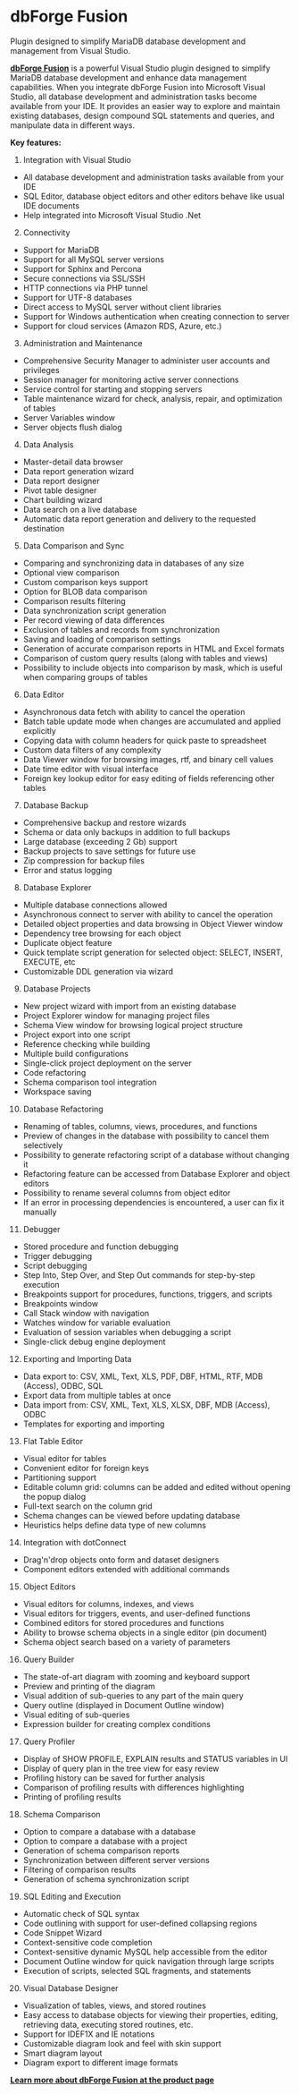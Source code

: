 # dbForge Fusion

Plugin designed to simplify MariaDB database development and management from Visual Studio.

[<strong>dbForge Fusion</strong>](https://www.devart.com/dbforge/mysql/fusion/) is a powerful Visual Studio plugin designed to simplify MariaDB database development and enhance data management capabilities. When you integrate dbForge Fusion into Microsoft Visual Studio, all database development and administration tasks become available from your IDE. It provides an easier way to explore and maintain existing databases, design compound SQL statements and queries, and manipulate data in different ways.

<strong>Key features:</strong>

1. Integration with Visual Studio

- All database development and administration tasks available from your IDE
- SQL Editor, database object editors and other editors behave like usual IDE documents
- Help integrated into Microsoft Visual Studio .Net

2. Connectivity

- Support for MariaDB
- Support for all MySQL server versions
- Support for Sphinx and Percona
- Secure connections via SSL/SSH
- HTTP connections via PHP tunnel
- Support for UTF-8 databases
- Direct access to MySQL server without client libraries
- Support for Windows authentication when creating connection to server
- Support for cloud services (Amazon RDS, Azure, etc.)

3. Administration and Maintenance

- Comprehensive Security Manager to administer user accounts and privileges
- Session manager for monitoring active server connections
- Service control for starting and stopping servers
- Table maintenance wizard for check, analysis, repair, and optimization of tables
- Server Variables window
- Server objects flush dialog

4. Data Analysis

- Master-detail data browser
- Data report generation wizard
- Data report designer
- Pivot table designer
- Chart building wizard
- Data search on a live database
- Automatic data report generation and delivery to the requested destination

5. Data Comparison and Sync

- Comparing and synchronizing data in databases of any size
- Optional view comparison
- Custom comparison keys support
- Option for BLOB data comparison
- Comparison results filtering
- Data synchronization script generation
- Per record viewing of data differences
- Exclusion of tables and records from synchronization
- Saving and loading of comparison settings
- Generation of accurate comparison reports in HTML and Excel formats
- Comparison of custom query results (along with tables and views)
- Possibility to include objects into comparison by mask, which is useful when comparing groups of tables

6. Data Editor

- Asynchronous data fetch with ability to cancel the operation
- Batch table update mode when changes are accumulated and applied explicitly
- Copying data with column headers for quick paste to spreadsheet
- Custom data filters of any complexity
- Data Viewer window for browsing images, rtf, and binary cell values
- Date time editor with visual interface
- Foreign key lookup editor for easy editing of fields referencing other tables

7. Database Backup

- Comprehensive backup and restore wizards
- Schema or data only backups in addition to full backups
- Large database (exceeding 2 Gb) support
- Backup projects to save settings for future use
- Zip compression for backup files
- Error and status logging

8. Database Explorer

- Multiple database connections allowed
- Asynchronous connect to server with ability to cancel the operation
- Detailed object properties and data browsing in Object Viewer window
- Dependency tree browsing for each object
- Duplicate object feature
- Quick template script generation for selected object: SELECT, INSERT, EXECUTE, etc
- Customizable DDL generation via wizard

9. Database Projects

- New project wizard with import from an existing database
- Project Explorer window for managing project files
- Schema View window for browsing logical project structure
- Project export into one script
- Reference checking while building
- Multiple build configurations
- Single-click project deployment on the server
- Code refactoring
- Schema comparison tool integration
- Workspace saving

10. Database Refactoring

- Renaming of tables, columns, views, procedures, and functions
- Preview of changes in the database with possibility to cancel them selectively
- Possibility to generate refactoring script of a database without changing it
- Refactoring feature can be accessed from Database Explorer and object editors
- Possibility to rename several columns from object editor
- If an error in processing dependencies is encountered, a user can fix it manually

11. Debugger

- Stored procedure and function debugging
- Trigger debugging
- Script debugging
- Step Into, Step Over, and Step Out commands for step-by-step execution
- Breakpoints support for procedures, functions, triggers, and scripts
- Breakpoints window
- Call Stack window with navigation
- Watches window for variable evaluation
- Evaluation of session variables when debugging a script
- Single-click debug engine deployment

12. Exporting and Importing Data

- Data export to: CSV, XML, Text, XLS, PDF, DBF, HTML, RTF, MDB (Access), ODBC, SQL
- Export data from multiple tables at once
- Data import from: CSV, XML, Text, XLS, XLSX, DBF, MDB (Access), ODBC
- Templates for exporting and importing

13. Flat Table Editor

- Visual editor for tables
- Convenient editor for foreign keys
- Partitioning support
- Editable column grid: columns can be added and edited without opening the popup dialog
- Full-text search on the column grid
- Schema changes can be viewed before updating database
- Heuristics helps define data type of new columns

14. Integration with dotConnect

- Drag'n'drop objects onto form and dataset designers
- Component editors extended with additional commands

15. Object Editors

- Visual editors for columns, indexes, and views
- Visual editors for triggers, events, and user-defined functions
- Combined editors for stored procedures and functions
- Ability to browse schema objects in a single editor (pin document)
- Schema object search based on a variety of parameters

16. Query Builder

- The state-of-art diagram with zooming and keyboard support
- Preview and printing of the diagram
- Visual addition of sub-queries to any part of the main query
- Query outline (displayed in Document Outline window)
- Visual editing of sub-queries
- Expression builder for creating complex conditions

17. Query Profiler

- Display of SHOW PROFILE, EXPLAIN results and STATUS variables in UI
- Display of query plan in the tree view for easy review
- Profiling history can be saved for further analysis
- Comparison of profiling results with differences highlighting
- Printing of profiling results

18. Schema Comparison

- Option to compare a database with a database
- Option to compare a database with a project
- Generation of schema comparison reports
- Synchronization between different server versions
- Filtering of comparison results
- Generation of schema synchronization script

19. SQL Editing and Execution

- Automatic check of SQL syntax
- Code outlining with support for user-defined collapsing regions
- Code Snippet Wizard
- Context-sensitive code completion
- Context-sensitive dynamic MySQL help accessible from the editor
- Document Outline window for quick navigation through large scripts
- Execution of scripts, selected SQL fragments, and statements

20. Visual Database Designer

- Visualization of tables, views, and stored routines
- Easy access to database objects for viewing their properties, editing, retrieving data, 
executing stored routines, etc.
- Support for IDEF1X and IE notations
- Customizable diagram look and feel with skin support
- Smart diagram layout
- Diagram export to different image formats

[<strong>Learn more about dbForge Fusion at the product page</strong>](https://www.devart.com/dbforge/mysql/fusion/)